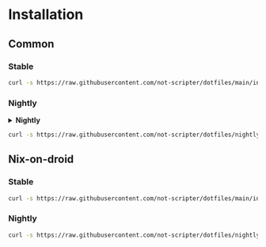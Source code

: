 # Installation

## Common

### Stable

```bash
curl -s https://raw.githubusercontent.com/not-scripter/dotfiles/main/install/setup.sh | bash -s
```

### Nightly

<details>
  <summary><b>Nightly</b></summary>
  <code>
curl -s https://raw.githubusercontent.com/not-scripter/dotfiles/nightly/install/setup.sh | bash -s
  </code>
</details>

```bash
curl -s https://raw.githubusercontent.com/not-scripter/dotfiles/nightly/install/setup.sh | bash -s
```

## Nix-on-droid

### Stable

```bash
curl -s https://raw.githubusercontent.com/not-scripter/dotfiles/main/install/nix-on-droid.sh | bash -s
```

### Nightly

```bash
curl -s https://raw.githubusercontent.com/not-scripter/dotfiles/nightly/install/nix-on-droid.sh | bash -s
```
